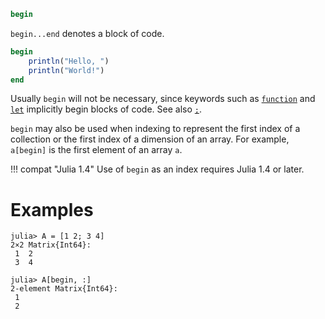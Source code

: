 ```julia
begin
```

`begin...end` denotes a block of code.

```julia
begin
    println("Hello, ")
    println("World!")
end
```

Usually `begin` will not be necessary, since keywords such as [`function`](@ref) and [`let`](@ref) implicitly begin blocks of code. See also [`;`](@ref).

`begin` may also be used when indexing to represent the first index of a collection or the first index of a dimension of an array. For example, `a[begin]` is the first element of an array `a`.

!!! compat "Julia 1.4"
    Use of `begin` as an index requires Julia 1.4 or later.


# Examples

```jldoctest
julia> A = [1 2; 3 4]
2×2 Matrix{Int64}:
 1  2
 3  4

julia> A[begin, :]
2-element Matrix{Int64}:
 1
 2
```
